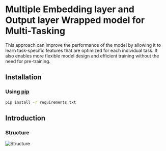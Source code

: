 # Multiple Embedding layer and Output layer Wrapped model for Multi-Tasking

This approach can improve the performance of the model by allowing it to learn task-specific features that are optimized for each individual task. It also enables more flexible model design and efficient training without the need for pre-training.

## Installation

### Using [pip](https://pip.pypa.io/en/stable/)

```bash
pip install -r requirements.txt
```

## Introduction

### Structure

![Structure](https://i.imgur.com/eUuJ9LG.png)




